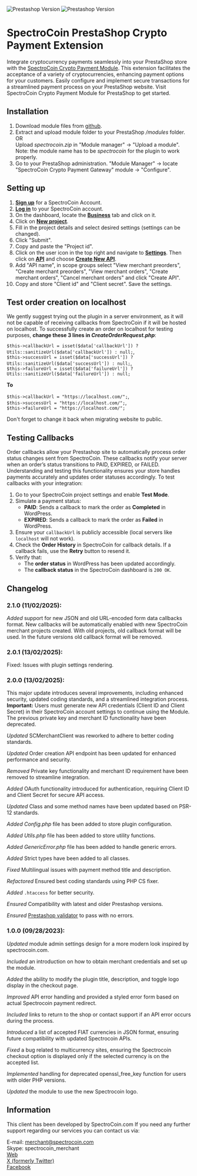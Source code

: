 
![Prestashop Version](https://img.shields.io/badge/Prestashop-v1.7.0-blue)
![Prestashop Version](https://img.shields.io/badge/Prestashop-v8.2.0-blue)

# SpectroCoin PrestaShop Crypto Payment Extension

Integrate cryptocurrency payments seamlessly into your PrestaShop store with the [SpectroCoin Crypto Payment Module](https://spectrocoin.com/en/plugins/accept-bitcoin-prestashop.html). This extension facilitates the acceptance of a variety of cryptocurrencies, enhancing payment options for your customers. Easily configure and implement secure transactions for a streamlined payment process on your PrestaShop website. Visit SpectroCoin Crypto Payment Module for PrestaShop to get started.

## Installation

1. Download module files from [github](https://github.com/SpectroCoin/PrestaShop-Bitcoin-Payment-Gateway-Module).
2. Extract and upload module folder to your PrestaShop <em>/modules</em> folder.<br />
   OR<br>
   Upload <em>spectrocoin.zip</em> in "Module manager" -> "Upload a module".<br />
   Note: the module name has to be <em>spectrocoin</em> for the plugin to work properly.<br />
3. Go to your PrestaShop administration. "Module Manager" -> locate "SpectroCoin Crypto Payment Gateway" module -> "Configure".

## Setting up

1. **[Sign up](https://auth.spectrocoin.com/signup)** for a SpectroCoin Account.
2. **[Log in](https://auth.spectrocoin.com/login)** to your SpectroCoin account.
3. On the dashboard, locate the **[Business](https://spectrocoin.com/en/merchants/projects)** tab and click on it.
4. Click on **[New project](https://spectrocoin.com/en/merchants/projects/new)**.
5. Fill in the project details and select desired settings (settings can be changed).
6. Click "Submit".
7. Copy and paste the "Project id".
8. Click on the user icon in the top right and navigate to **[Settings](https://test.spectrocoin.com/en/settings/)**. Then click on **[API](https://test.spectrocoin.com/en/settings/api)** and choose **[Create New API](https://test.spectrocoin.com/en/settings/api/create)**.
9. Add "API name", in scope groups select "View merchant preorders", "Create merchant preorders", "View merchant orders", "Create merchant orders", "Cancel merchant orders" and click "Create API".
10. Copy and store "Client id" and "Client secret". Save the settings.

## Test order creation on localhost

We gently suggest trying out the plugin in a server environment, as it will not be capable of receiving callbacks from SpectroCoin if it will be hosted on localhost. To successfully create an order on localhost for testing purposes, <b>change these 3 lines in <em>CreateOrderRequest.php</em></b>:

`$this->callbackUrl = isset($data['callbackUrl']) ? Utils::sanitizeUrl($data['callbackUrl']) : null;`, <br>
`$this->successUrl = isset($data['successUrl']) ? Utils::sanitizeUrl($data['successUrl']) : null;`, <br>
`$this->failureUrl = isset($data['failureUrl']) ? Utils::sanitizeUrl($data['failureUrl']) : null;`

<b>To</b>

`$this->callbackUrl = "https://localhost.com/";`, <br>
`$this->successUrl = "https://localhost.com/";`, <br>
`$this->failureUrl = "https://localhost.com/";`

Don't forget to change it back when migrating website to public.

## Testing Callbacks

Order callbacks allow your Prestashop site to automatically process order status changes sent from SpectroCoin. These callbacks notify your server when an order’s status transitions to PAID, EXPIRED, or FAILED. Understanding and testing this functionality ensures your store handles payments accurately and updates order statuses accordingly. To test callbacks with your integration:
 
1. Go to your SpectroCoin project settings and enable **Test Mode**.
2. Simulate a payment status:
   - **PAID**: Sends a callback to mark the order as **Completed** in WordPress.
   - **EXPIRED**: Sends a callback to mark the order as **Failed** in WordPress.
3. Ensure your `callbackUrl` is publicly accessible (local servers like `localhost` will not work).
4. Check the **Order History** in SpectroCoin for callback details. If a callback fails, use the **Retry** button to resend it.
5. Verify that:
   - The **order status** in WordPress has been updated accordingly.
   - The **callback status** in the SpectroCoin dashboard is `200 OK`.

## Changelog

### 2.1.0 (11/02/2025):

_Added_ support for new JSON and old URL-encoded form data callbacks format. New callbacks will be automatically enabled with new SpectroCoin merchant projects created. With old projects, old callback format will be used. In the future versions old callback format will be removed.

### 2.0.1 (13/02/2025):

Fixed: Issues with plugin settings rendering.

### 2.0.0 (13/02/2025):

This major update introduces several improvements, including enhanced security, updated coding standards, and a streamlined integration process. **Important:** Users must generate new API credentials (Client ID and Client Secret) in their SpectroCoin account settings to continue using the Module. The previous private key and merchant ID functionality have been deprecated.

_Updated_ SCMerchantClient was reworked to adhere to better coding standards.

_Updated_ Order creation API endpoint has been updated for enhanced performance and security.

_Removed_ Private key functionality and merchant ID requirement have been removed to streamline integration.

_Added_ OAuth functionality introduced for authentication, requiring Client ID and Client Secret for secure API access.

_Updated_ Class and some method names have been updated based on PSR-12 standards.

_Added_ _Config.php_ file has been added to store plugin configuration.

_Added_ _Utils.php_ file has been added to store utility functions.

_Added_ _GenericError.php_ file has been added to handle generic errors.

_Added_ Strict types have been added to all classes.

_Fixed_ Multilingual issues with payment method title and description.

_Refactored_ Ensured best coding standards using PHP CS fixer.

_Added_ `.htaccess` for better security.

_Ensured_ Compatibility with latest and older Prestashop versions.

_Ensured_ [Prestashop validator](https://validator.prestashop.com/) to pass with no errors.

### 1.0.0 (09/28/2023):

_Updated_ module admin settings design for a more modern look inspired by spectrocoin.com.

_Included_ an introduction on how to obtain merchant credentials and set up the module.

_Added_ the ability to modify the plugin title, description, and toggle logo display in the checkout page.

_Improved_ API error handling and provided a styled error form based on actual Spectrocoin payment redirect.

_Included_ links to return to the shop or contact support if an API error occurs during the process.

_Introduced_ a list of accepted FIAT currencies in JSON format, ensuring future compatibility with updated Spectrocoin APIs.

_Fixed_ a bug related to multicurrency sites, ensuring the Spectrocoin checkout option is displayed only if the selected currency is on the accepted list.

_Implemented_ handling for deprecated openssl_free_key function for users with older PHP versions.

_Updated_ the module to use the new Spectrocoin logo.

## Information

This client has been developed by SpectroCoin.com If you need any further support regarding our services you can contact us via:

E-mail: merchant@spectrocoin.com </br>
Skype: spectrocoin_merchant </br>
[Web](https://spectrocoin.com) </br>
[X (formerly Twitter)](https://twitter.com/spectrocoin) </br>
[Facebook](https://www.facebook.com/spectrocoin/)
